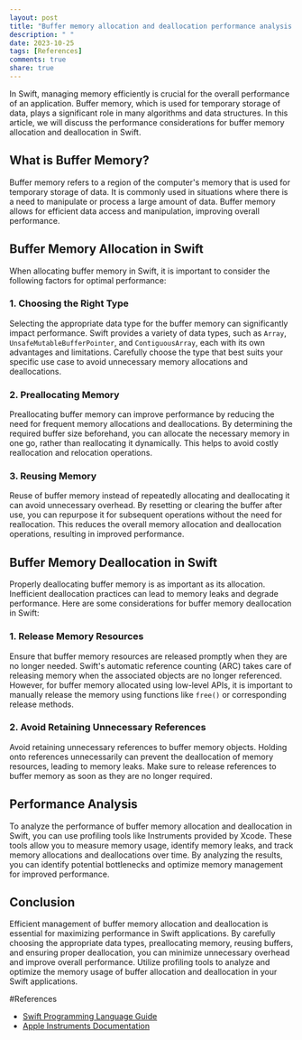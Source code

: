 ```yaml
---
layout: post
title: "Buffer memory allocation and deallocation performance analysis in Swift"
description: " "
date: 2023-10-25
tags: [References]
comments: true
share: true
---
```


In Swift, managing memory efficiently is crucial for the overall performance of an application. Buffer memory, which is used for temporary storage of data, plays a significant role in many algorithms and data structures. In this article, we will discuss the performance considerations for buffer memory allocation and deallocation in Swift.

## What is Buffer Memory?

Buffer memory refers to a region of the computer's memory that is used for temporary storage of data. It is commonly used in situations where there is a need to manipulate or process a large amount of data. Buffer memory allows for efficient data access and manipulation, improving overall performance.

## Buffer Memory Allocation in Swift

When allocating buffer memory in Swift, it is important to consider the following factors for optimal performance:

### 1. Choosing the Right Type

Selecting the appropriate data type for the buffer memory can significantly impact performance. Swift provides a variety of data types, such as `Array`, `UnsafeMutableBufferPointer`, and `ContiguousArray`, each with its own advantages and limitations. Carefully choose the type that best suits your specific use case to avoid unnecessary memory allocations and deallocations.

### 2. Preallocating Memory

Preallocating buffer memory can improve performance by reducing the need for frequent memory allocations and deallocations. By determining the required buffer size beforehand, you can allocate the necessary memory in one go, rather than reallocating it dynamically. This helps to avoid costly reallocation and relocation operations.

### 3. Reusing Memory

Reuse of buffer memory instead of repeatedly allocating and deallocating it can avoid unnecessary overhead. By resetting or clearing the buffer after use, you can repurpose it for subsequent operations without the need for reallocation. This reduces the overall memory allocation and deallocation operations, resulting in improved performance.

## Buffer Memory Deallocation in Swift

Properly deallocating buffer memory is as important as its allocation. Inefficient deallocation practices can lead to memory leaks and degrade performance. Here are some considerations for buffer memory deallocation in Swift:

### 1. Release Memory Resources

Ensure that buffer memory resources are released promptly when they are no longer needed. Swift's automatic reference counting (ARC) takes care of releasing memory when the associated objects are no longer referenced. However, for buffer memory allocated using low-level APIs, it is important to manually release the memory using functions like `free()` or corresponding release methods.

### 2. Avoid Retaining Unnecessary References

Avoid retaining unnecessary references to buffer memory objects. Holding onto references unnecessarily can prevent the deallocation of memory resources, leading to memory leaks. Make sure to release references to buffer memory as soon as they are no longer required.

## Performance Analysis

To analyze the performance of buffer memory allocation and deallocation in Swift, you can use profiling tools like Instruments provided by Xcode. These tools allow you to measure memory usage, identify memory leaks, and track memory allocations and deallocations over time. By analyzing the results, you can identify potential bottlenecks and optimize memory management for improved performance.

## Conclusion

Efficient management of buffer memory allocation and deallocation is essential for maximizing performance in Swift applications. By carefully choosing the appropriate data types, preallocating memory, reusing buffers, and ensuring proper deallocation, you can minimize unnecessary overhead and improve overall performance. Utilize profiling tools to analyze and optimize the memory usage of buffer allocation and deallocation in your Swift applications.

#References
- [Swift Programming Language Guide](https://docs.swift.org/swift-book/)
- [Apple Instruments Documentation](https://developer.apple.com/documentation/instruments)